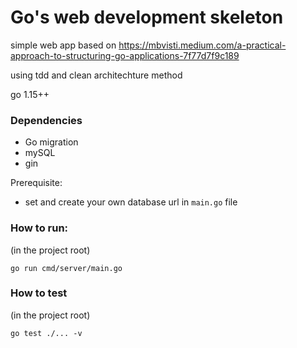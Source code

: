 # Go's web development skeleton
simple web app based on https://mbvisti.medium.com/a-practical-approach-to-structuring-go-applications-7f77d7f9c189

using tdd and clean architechture method

go 1.15++

### Dependencies
- Go migration
- mySQL
- gin

Prerequisite:
- set and create your own database url in `main.go` file


### How to run:
(in the project root)

`go run cmd/server/main.go`

### How to test
(in the project root)

`go test ./... -v`
